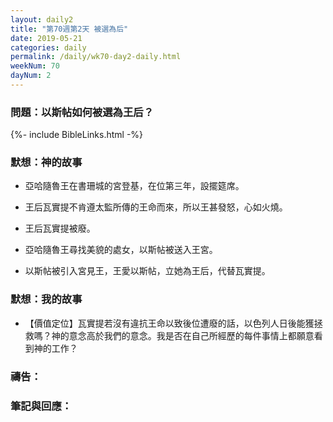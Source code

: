 ```yaml
---
layout: daily2
title: "第70週第2天 被選為后"
date: 2019-05-21
categories: daily
permalink: /daily/wk70-day2-daily.html
weekNum: 70
dayNum: 2
---
```


### 問題：以斯帖如何被選為王后？
 
{%- include BibleLinks.html -%}

### 默想：神的故事
+ 亞哈隨魯王在書珊城的宮登基，在位第三年，設擺筵席。

+ 王后瓦實提不肯遵太監所傳的王命而來，所以王甚發怒，心如火燒。

+ 王后瓦實提被廢。

+ 亞哈隨魯王尋找美貌的處女，以斯帖被送入王宮。

+ 以斯帖被引入宮見王，王愛以斯帖，立她為王后，代替瓦實提。

### 默想：我的故事
+ 【價值定位】瓦實提若沒有違抗王命以致後位遭廢的話，以色列人日後能獲拯救嗎？神的意念高於我們的意念。我是否在自己所經歷的每件事情上都願意看到神的工作？

### 禱告：

### 筆記與回應：
